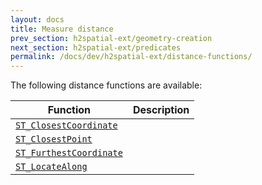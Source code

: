 ```yaml
---
layout: docs
title: Measure distance
prev_section: h2spatial-ext/geometry-creation
next_section: h2spatial-ext/predicates
permalink: /docs/dev/h2spatial-ext/distance-functions/
---
```


The following distance functions are available:

| Function | Description |
| - | - |
| [`ST_ClosestCoordinate`](../ST_ClosestCoordinate) |  |
| [`ST_ClosestPoint`](../ST_ClosestPoint) |  |
| [`ST_FurthestCoordinate`](../ST_FurthestCoordinate) |  |
| [`ST_LocateAlong`](../ST_LocateAlong) |  |

